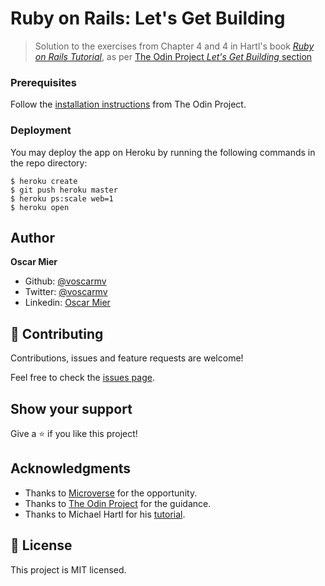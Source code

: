 # Ruby on Rails: Let's Get Building

> Solution to the exercises from Chapter 4 and 4 in Hartl's book [*Ruby on Rails Tutorial*](https://www.railstutorial.org/), as per [The Odin Project *Let's Get Building* section](https://www.theodinproject.com/courses/ruby-on-rails/lessons/let-s-get-building)

### Prerequisites

Follow the [installation instructions](https://www.theodinproject.com/courses/web-development-101/lessons/installing-ruby) from The Odin Project.

### Deployment

You may deploy the app on Heroku by running the following commands in the repo directory:

```
$ heroku create
$ git push heroku master
$ heroku ps:scale web=1
$ heroku open
```

## Author

**Oscar Mier**
- Github: [@voscarmv](https://github.com/voscarmv)
- Twitter: [@voscarmv](https://twitter.com/voscarmv)
- Linkedin: [Oscar Mier](https://www.linkedin.com/in/oscar-mier-072984196/) 

## 🤝 Contributing

Contributions, issues and feature requests are welcome!

Feel free to check the [issues page](../../issues/).

## Show your support

Give a ⭐️ if you like this project!

## Acknowledgments

- Thanks to [Microverse](www.microverse.org) for the opportunity.
- Thanks to [The Odin Project](https://www.theodinproject.com/) for the guidance.
- Thanks to Michael Hartl for his [tutorial](https://www.railstutorial.org/).

## 📝 License

This project is MIT licensed.
